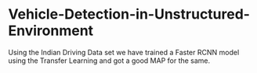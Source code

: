 # Vehicle-Detection-in-Unstructured-Environment
Using the Indian Driving Data set we have trained a Faster RCNN model using the Transfer Learning and got a good MAP for the same.
